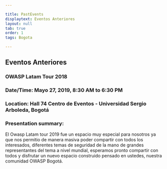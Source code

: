 ```yaml
---

title: PastEvents
displaytext: Eventos Anteriores
layout: null
tab: true
order: 1
tags: Bogota

---
```


## Eventos Anteriores

### OWASP Latam Tour 2018
### Date/Time: Mayo 27, 2019, 8:30 AM to 6:30 PM 
### Location: Hall 74 Centro de Eventos - Universidad Sergio Arboleda, Bogotá
### Presentation summary:

El Owasp Latam tour 2019 fue un espacio muy especial para nosotros ya que nos permitio de manera masiva poder compartir con todos los interesados, diferentes temas de seguridad de la mano de grandes representantes del tema a nivel mundial, esperamos pronto compartir con todos y disfrutar un nuevo espacio construido pensado en ustedes, nuestra comunidad OWASP Bogotá.